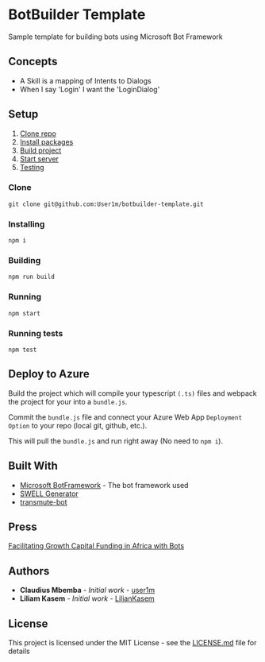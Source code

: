 # BotBuilder Template

Sample template for building bots using Microsoft Bot Framework

## Concepts
* A Skill is a mapping of Intents to Dialogs
 * When I say 'Login' I want the 'LoginDialog'

 
## Setup
1. [Clone repo](#clone)
2. [Install packages](#installing)
3. [Build project](#building)
4. [Start server](#running)
5. [Testing](#running-test)

### Clone

```
git clone git@github.com:User1m/botbuilder-template.git

```

### Installing

```
npm i

```

### Building

```
npm run build

```

### Running

```
npm start

```

### Running tests

```
npm test
```

## Deploy to Azure

Build the project which will compile your typescript `(.ts)` files and webpack the project for your into a `bundle.js`. 

Commit the `bundle.js` file and connect your Azure Web App `Deployment Option` to your repo (local git, github, etc.).

This will pull the `bundle.js` and run right away (No need to `npm i`).


## Built With

* [Microsoft BotFramework](https://dev.botframework.com) - The bot framework used
* [SWELL Generator](https://github.com/swellaby/generator-swell/blob/master/docs/CHATBOT.md)
* [transmute-bot](https://github.com/transmute-industries/transmute-bot)


## Press
[Facilitating Growth Capital Funding in Africa with Bots](https://www.microsoft.com/developerblog/2017/07/19/facilitating-growth-capital-funding-africa-bots/)


## Authors

* **Claudius Mbemba** - *Initial work* - [user1m](https://github.com/user1m)
* **Liliam Kasem** - *Initial work* - [LilianKasem](https://github.com/LilianKasem)

## License

This project is licensed under the MIT License - see the [LICENSE.md](LICENSE.md) file for details

